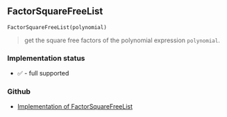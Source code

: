 ## FactorSquareFreeList 

```
FactorSquareFreeList(polynomial)
```

> get the square free factors of the polynomial expression `polynomial`.






### Implementation status

* &#x2705; - full supported

### Github

* [Implementation of FactorSquareFreeList](https://github.com/axkr/symja_android_library/blob/master/symja_android_library/matheclipse-core/src/main/java/org/matheclipse/core/builtin/Algebra.java#L2630) 
